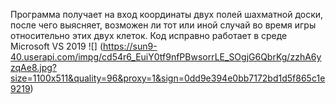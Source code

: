 Программа получает на вход координаты двух полей шахматной доски, после чего выясняет, возможен ли тот или иной случай во время игры относительно этих двух клеток.
Код исправно работает в среде Microsoft VS 2019
![] (https://sun9-40.userapi.com/impg/cd54r6_EuiY0tf9nfPBwsorrLE_SOgjG6QbrKg/zzhA6yzqAe8.jpg?size=1100x511&quality=96&proxy=1&sign=0dd9e394e0bb7172bd1d5f865c1e9219)
